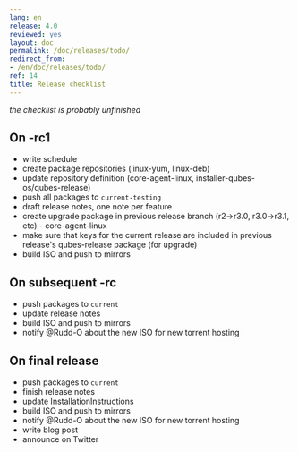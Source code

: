 ```yaml
---
lang: en
release: 4.0
reviewed: yes
layout: doc
permalink: /doc/releases/todo/
redirect_from:
- /en/doc/releases/todo/
ref: 14
title: Release checklist
---
```


*the checklist is probably unfinished*

On -rc1
-------

* write schedule
* create package repositories (linux-yum, linux-deb)
* update repository definition (core-agent-linux, installer-qubes-os/qubes-release)
* push all packages to `current-testing`
* draft release notes, one note per feature
* create upgrade package in previous release branch (r2->r3.0, r3.0->r3.1, etc) - core-agent-linux
* make sure that keys for the current release are included in previous release's qubes-release package (for upgrade)
* build ISO and push to mirrors

On subsequent -rc
-----------------

* push packages to `current`
* update release notes
* build ISO and push to mirrors
* notify @Rudd-O about the new ISO for new torrent hosting

On final release
----------------

* push packages to `current`
* finish release notes
* update InstallationInstructions
* build ISO and push to mirrors
* notify @Rudd-O about the new ISO for new torrent hosting
* write blog post
* announce on Twitter
